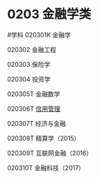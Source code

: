 # 0203 金融学类
#学科
020301K 金融学

020302 金融工程

020303 保险学

020304 投资学

020305T 金融数学

020306T [信用管理](https://baike.baidu.com/item/%E4%BF%A1%E7%94%A8%E7%AE%A1%E7%90%86/24496306)

020307T 经济与金融

020308T 精算学（2015）

020309T 互联网金融（2016）

020310T 金融科技（2017）